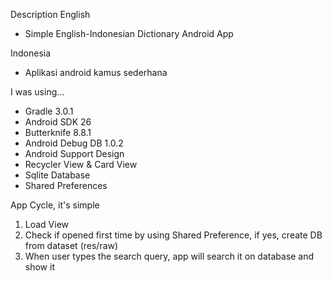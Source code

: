 Description
English
- Simple English-Indonesian Dictionary Android App

Indonesia
- Aplikasi android kamus sederhana

I was using...
- Gradle 3.0.1
- Android SDK 26
- Butterknife 8.8.1
- Android Debug DB 1.0.2
- Android Support Design
- Recycler View & Card View
- Sqlite Database
- Shared Preferences

App Cycle, 
it's simple
1. Load View
2. Check if opened first time by using Shared Preference, if yes, create DB from dataset (res/raw)
3. When user types the search query, app will search it on database and show it



